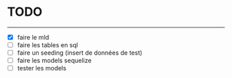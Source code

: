 # TODO

---

- [x] faire le mld
- [ ] faire les tables en sql
- [ ] faire un seeding (insert de données de test)
- [ ] faire les models sequelize
- [ ] tester les models

